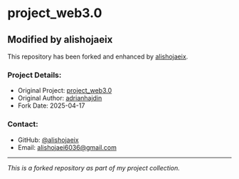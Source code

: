 # project_web3.0

## Modified by alishojaeix

This repository has been forked and enhanced by [alishojaeix](https://github.com/alishojaeix).

### Project Details:
- Original Project: [project_web3.0](https://github.com/adrianhajdin/project_web3.0)
- Original Author: [adrianhajdin](https://github.com/adrianhajdin)
- Fork Date: 2025-04-17

### Contact:
- GitHub: [@alishojaeix](https://github.com/alishojaeix)
- Email: alishojaei6036@gmail.com

---
*This is a forked repository as part of my project collection.*

